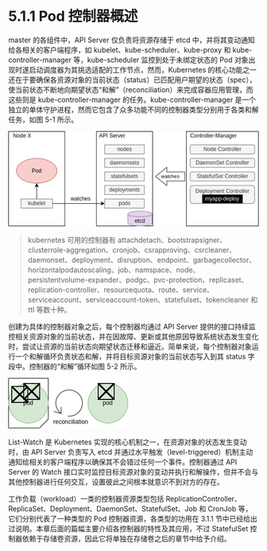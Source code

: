 [1]: /images/chapter_5/kube-controller-manager及其控制器.drawio.png
[2]: /images/chapter_5/控制器的“和解”循环.drawio.png

# 5.1.1 Pod 控制器概述

master 的各组件中，API Server 仅负责将资源存储于 etcd 中，并将其变动通知给各相关的客户端程序，如 kubelet、kube-scheduler、kube-proxy 和 kube-controller-manager 等，kube-scheduler 监控到处于未绑定状态的 Pod 对象出现时遂启动调度器为其挑选适配的工作节点，然而，Kubernetes 的核心功能之一还在于要确保各资源对象的当前状态（status）已匹配用户期望的状态（spec），使当前状态不断地向期望状态“和解”（reconciliation）来完成容器应用管理，而这些则是 kube-controller-manager 的任务。kube-controller-manager 是一个独立的单体守护进程，然而它包含了众多功能不同的控制器类型分别用于各类和解任务，如图 5-1 所示。

![kube-controller-manager 及其控制器][1]

> kubernetes 可用的控制器有 attachdetach、bootstrapsigner、clusterrole-aggregation、cronjob、csrapproving、csrcleaner、daemonset、deployment、disruption、endpoint、garbagecollector、horizontalpodautoscaling、job、namspace、node、persistentvolume-expander、podgc、pvc-protection、replicaset、replication-controller、resourcequota、route、service、serviceaccount、serviceaccount-token、statefulset、tokencleaner 和 ttl 等数十种。

创建为具体的控制器对象之后，每个控制器均通过 API Server 提供的接口持续监控相关资源对象的当前状态，并在因故障、更新或其他原因导致系统状态发生变化时，尝试让资源的当前状态向期望状态迁移和逼近。简单来说，每个控制器对象运行一个和解循环负责状态和解，并将目标资源对象的当前状态写入到其 status 字段中。控制器的“和解”循环如图 5-2 所示。

![控制器的“和解”循环][2]

List-Watch 是 Kubernetes 实现的核心机制之一，在资源对象的状态发生变动时，由 API Server 负责写入 etcd 并通过水平触发（level-triggered）机制主动通知给相关的客户端程序以确保其不会错过任何一个事件。控制器通过 API Server 的 Watch 接口实时监控目标资源对象的变动并执行和解操作，但并不会与其他控制器进行任何交互，设置彼此之间根本就意识不到对方的存在。

工作负载（workload）一类的控制器资源类型包括 ReplicationController、ReplicaSet、Deployment、DaemonSet、StatefulSet、Job 和 CronJob 等，它们分别代表了一种类型的 Pod 控制器资源，各类型的功用在 3.1.1 节中已经给出过说明。本章后面的篇幅主要介绍各控制器的特性及其应用，不过 StatefulSet 控制器依赖于存储卷资源，因此它将单独在存储卷之后的章节中给予介绍。

